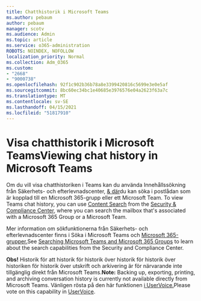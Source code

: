 ```yaml
---
title: Chatthistorik i Microsoft Teams
ms.author: pebaum
author: pebaum
manager: scotv
ms.audience: Admin
ms.topic: article
ms.service: o365-administration
ROBOTS: NOINDEX, NOFOLLOW
localization_priority: Normal
ms.collection: Adm_O365
ms.custom:
- "2668"
- "9000738"
ms.openlocfilehash: 92f1c902b36b78a8e3399420816c5699e3e0e5af
ms.sourcegitcommit: 8bc60ec34bc1e40685e3976576e04a2623f63a7c
ms.translationtype: MT
ms.contentlocale: sv-SE
ms.lasthandoff: 04/15/2021
ms.locfileid: "51817910"
---
```

# <a name="viewing-chat-history-in-microsoft-teams"></a><span data-ttu-id="06823-102">Visa chatthistorik i Microsoft Teams</span><span class="sxs-lookup"><span data-stu-id="06823-102">Viewing chat history in Microsoft Teams</span></span>

<span data-ttu-id="06823-103">Om du vill visa chatthistoriken i Teams kan du använda Innehållssökning från Säkerhets- och efterlevnadscenter, [& där](https://sip.protection.office.com/insightdashboard)du kan söka i postlådan som är kopplad till en Microsoft 365-grupp eller ett Microsoft Team. [](https://sip.protection.office.com/contentsearchbeta?ContentOnly=1)</span><span class="sxs-lookup"><span data-stu-id="06823-103">To view Teams chat history, you can use [Content Search](https://sip.protection.office.com/contentsearchbeta?ContentOnly=1) from the [Security & Compliance Center](https://sip.protection.office.com/insightdashboard), where you can search the mailbox that's associated with a Microsoft 365 Group or a Microsoft Team.</span></span> 

<span data-ttu-id="06823-104">Mer information om sökfunktionerna från Säkerhets- och efterlevnadscenter finns i Söka i Microsoft Teams och [Microsoft 365-grupper.](https://docs.microsoft.com/microsoft-365/compliance/content-search)</span><span class="sxs-lookup"><span data-stu-id="06823-104">See [Searching Microsoft Teams and Microsoft 365 Groups](https://docs.microsoft.com/microsoft-365/compliance/content-search) to learn about the search capabilities from the Security and Compliance Center.</span></span> 

<span data-ttu-id="06823-105">**Obs!** Historik för att historik för historik över historik för historik över historiken för historik över utskrift och arkivering är för närvarande inte tillgänglig direkt från Microsoft Teams.</span><span class="sxs-lookup"><span data-stu-id="06823-105">**Note:** Backing up, exporting, printing, and archiving conversation history is currently not available directly from Microsoft Teams.</span></span> <span data-ttu-id="06823-106">Vänligen rösta på den här funktionen [i UserVoice.](https://microsoftteams.uservoice.com/forums/555103-public/suggestions/16982542-backup-export-printing-archive-options?page=2&per_page=20)</span><span class="sxs-lookup"><span data-stu-id="06823-106">Please vote on this capability in [UserVoice](https://microsoftteams.uservoice.com/forums/555103-public/suggestions/16982542-backup-export-printing-archive-options?page=2&per_page=20).</span></span> 